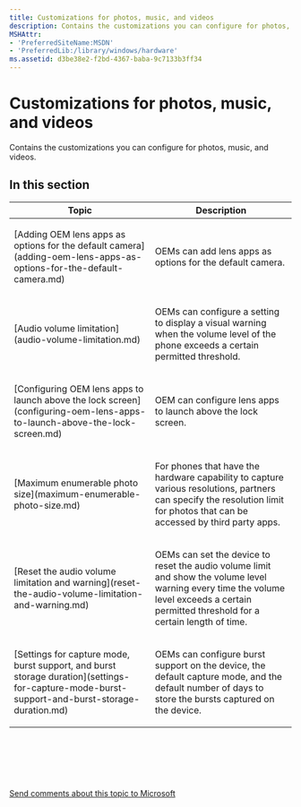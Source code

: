```yaml
---
title: Customizations for photos, music, and videos
description: Contains the customizations you can configure for photos, music, and videos.
MSHAttr:
- 'PreferredSiteName:MSDN'
- 'PreferredLib:/library/windows/hardware'
ms.assetid: d3be38e2-f2bd-4367-baba-9c7133b3ff34
---
```


# Customizations for photos, music, and videos


Contains the customizations you can configure for photos, music, and videos.

## In this section


<table>
<colgroup>
<col width="50%" />
<col width="50%" />
</colgroup>
<thead>
<tr class="header">
<th>Topic</th>
<th>Description</th>
</tr>
</thead>
<tbody>
<tr class="odd">
<td><p>[Adding OEM lens apps as options for the default camera](adding-oem-lens-apps-as-options-for-the-default-camera.md)</p></td>
<td><p>OEMs can add lens apps as options for the default camera.</p></td>
</tr>
<tr class="even">
<td><p>[Audio volume limitation](audio-volume-limitation.md)</p></td>
<td><p>OEMs can configure a setting to display a visual warning when the volume level of the phone exceeds a certain permitted threshold.</p></td>
</tr>
<tr class="odd">
<td><p>[Configuring OEM lens apps to launch above the lock screen](configuring-oem-lens-apps-to-launch-above-the-lock-screen.md)</p></td>
<td><p>OEM can configure lens apps to launch above the lock screen.</p></td>
</tr>
<tr class="even">
<td><p>[Maximum enumerable photo size](maximum-enumerable-photo-size.md)</p></td>
<td><p>For phones that have the hardware capability to capture various resolutions, partners can specify the resolution limit for photos that can be accessed by third party apps.</p></td>
</tr>
<tr class="odd">
<td><p>[Reset the audio volume limitation and warning](reset-the-audio-volume-limitation-and-warning.md)</p></td>
<td><p>OEMs can set the device to reset the audio volume limit and show the volume level warning every time the volume level exceeds a certain permitted threshold for a certain length of time.</p></td>
</tr>
<tr class="even">
<td><p>[Settings for capture mode, burst support, and burst storage duration](settings-for-capture-mode-burst-support-and-burst-storage-duration.md)</p></td>
<td><p>OEMs can configure burst support on the device, the default capture mode, and the default number of days to store the bursts captured on the device.</p></td>
</tr>
</tbody>
</table>

 

 

 

[Send comments about this topic to Microsoft](mailto:wsddocfb@microsoft.com?subject=Documentation%20feedback%20%5Bp_phCustomization\p_phCustomization%5D:%20Customizations%20for%20photos,%20music,%20and%20videos%20%20RELEASE:%20%289/7/2016%29&body=%0A%0APRIVACY%20STATEMENT%0A%0AWe%20use%20your%20feedback%20to%20improve%20the%20documentation.%20We%20don't%20use%20your%20email%20address%20for%20any%20other%20purpose,%20and%20we'll%20remove%20your%20email%20address%20from%20our%20system%20after%20the%20issue%20that%20you're%20reporting%20is%20fixed.%20While%20we're%20working%20to%20fix%20this%20issue,%20we%20might%20send%20you%20an%20email%20message%20to%20ask%20for%20more%20info.%20Later,%20we%20might%20also%20send%20you%20an%20email%20message%20to%20let%20you%20know%20that%20we've%20addressed%20your%20feedback.%0A%0AFor%20more%20info%20about%20Microsoft's%20privacy%20policy,%20see%20http://privacy.microsoft.com/default.aspx. "Send comments about this topic to Microsoft")




